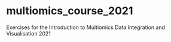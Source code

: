 # multiomics_course_2021
Exercises for the Introduction to Multiomics Data Integration and Visualisation 2021
